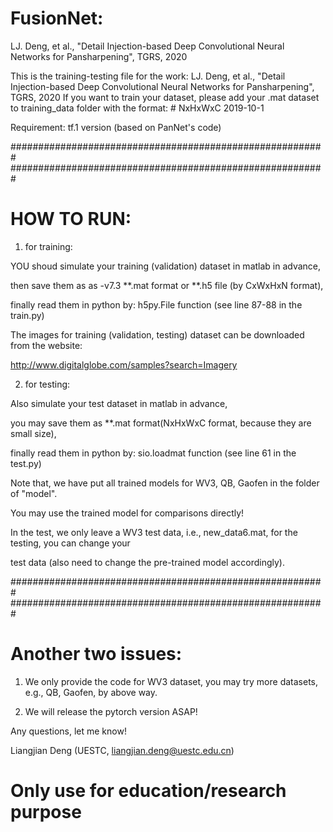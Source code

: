 # FusionNet:
LJ. Deng, et al., "Detail Injection-based Deep Convolutional Neural Networks for Pansharpening", TGRS, 2020


This is the training-testing file for the work:
LJ. Deng, et al., "Detail Injection-based Deep Convolutional Neural Networks for Pansharpening", TGRS, 2020
If you want to train your dataset, please add your .mat dataset to training_data folder with the format: # NxHxWxC
2019-10-1

Requirement: tf.1 version (based on PanNet's code)

#########################################################
#########################################################

# HOW TO RUN:

1) for training:

YOU shoud simulate your training (validation) dataset in matlab in advance, 

then save them as as -v7.3 **.mat format  or **.h5 file (by CxWxHxN format),

finally read them in python by: h5py.File function (see line 87-88 in the train.py)


The images for training (validation, testing) dataset can be downloaded from the website:

http://www.digitalglobe.com/samples?search=Imagery



2) for testing:

Also simulate your test dataset in matlab in advance, 

you may save them as **.mat format(NxHxWxC format, because they are small size),

finally read them in python by: sio.loadmat function (see line 61 in the test.py)


Note that, we have put all trained models for WV3, QB, Gaofen in the folder of "model". 

You may use the trained model for comparisons directly!


In the test, we only leave a WV3 test data, i.e., new_data6.mat, for the testing, you can change your

test data (also need to change the pre-trained model accordingly).



#########################################################
#########################################################

# Another two issues:

1) We only provide the code for WV3 dataset, you may try more datasets, e.g., QB, Gaofen, by above way.

2) We will release the pytorch version ASAP!


Any questions, let me know! 

Liangjian Deng (UESTC, liangjian.deng@uestc.edu.cn)

# Only use for education/research purpose
